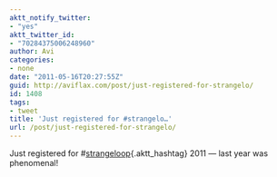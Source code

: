 ```yaml
---
aktt_notify_twitter:
- "yes"
aktt_twitter_id:
- "70284375006248960"
author: Avi
categories:
- none
date: "2011-05-16T20:27:55Z"
guid: http://aviflax.com/post/just-registered-for-strangelo/
id: 1408
tags:
- tweet
title: 'Just registered for #strangelo…'
url: /post/just-registered-for-strangelo/
---
```

Just registered for #[strangeloop](http://search.twitter.com/search?q=%23strangeloop){.aktt_hashtag} 2011 — last year was phenomenal!